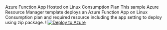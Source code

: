 Azure Function App Hosted on Linux Consumption Plan
This sample Azure Resource Manager template deploys an Azure Function App on Linux Consumption plan and required resource including the app setting to deploy using zip package.
!
[![Deploy to Azure](https://aka.ms/deploytoazurebutton)](https://portal.azure.com/#create/Microsoft.Template/uri/[https%3A%2F%2Fgithub.com%2Fkalalvishal%2FAzureFunction%2Fblob%2Fmain%2Fazuredeploy.jso](https://raw.githubusercontent.com/kalalvishal/AzureFunction/main/azuredeploy.json)https://raw.githubusercontent.com/kalalvishal/AzureFunction/main/azuredeploy.json)
